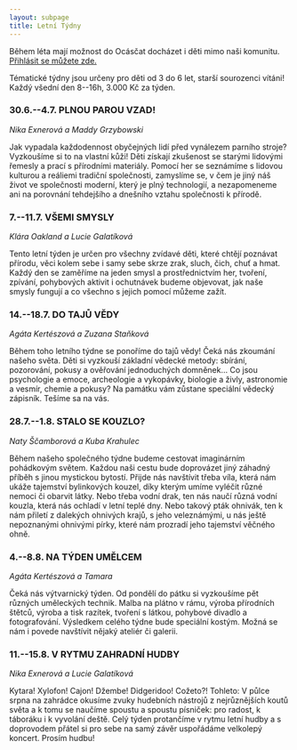 ```yaml
---
layout: subpage
title: Letní Týdny
---
```


Během léta mají možnost do Ocásčat docházet i děti mimo naši komunitu. [Přihlásit se můžete zde.](https://docs.google.com/forms/d/1hBg1ULSoizvxWZ5Zw0EIB8MpLB9o3THp-ZkbghkNgmk/edit)

Tématické týdny jsou určeny pro děti od 3 do 6 let, starší sourozenci vítáni! Každý všední den 8--16h, 3.000 Kč za týden.

### 30.6.--4.7. PLNOU PAROU VZAD!

*Nika Exnerová a Maddy Grzybowski*

Jak vypadala každodennost obyčejných lidí před vynálezem parního stroje? Vyzkoušíme si to na vlastní kůži! Děti získají zkušenost se starými lidovými řemesly a prací s přírodními materiály. Pomocí her se seznámíme s lidovou kulturou a reáliemi tradiční společnosti, zamyslíme se, v čem je jiný náš život ve společnosti moderní, který je plný technologií, a nezapomeneme ani na porovnání tehdejšího a dnešního vztahu společnosti k přírodě.

### 7.--11.7. VŠEMI SMYSLY

*Klára Oakland a Lucie Galatíková*

Tento letní týden je určen pro všechny zvídavé děti, které chtějí poznávat přírodu, věci kolem sebe i samy sebe skrze zrak, sluch, čich, chuť a hmat. Každý den se zaměříme na jeden smysl a prostřednictvím her, tvoření, zpívání, pohybových aktivit i ochutnávek budeme objevovat, jak naše smysly fungují a co všechno s jejich pomocí můžeme zažít.

### 14.--18.7. DO TAJŮ VĚDY

*Agáta Kertészová a Zuzana Staňková*

Během toho letního týdne se ponoříme do tajů vědy! Čeká nás zkoumání našeho světa. Děti si vyzkouší základní vědecké metody: sbírání, pozorování, pokusy a ověřování jednoduchých domněnek…
Co jsou psychologie a emoce, archeologie a vykopávky, biologie a živly, astronomie a vesmír, chemie a pokusy?
Na památku vám zůstane speciální vědecký zápisník.
Tešíme sa na vás.

### 28.7.--1.8. STALO SE KOUZLO?

*Naty Ščamborová a Kuba Krahulec*

Během našeho společného týdne budeme cestovat imaginárním pohádkovým světem. Každou naši cestu bude doprovázet jiný záhadný příběh s jinou mystickou bytostí. Přijde nás navštívit třeba víla, která nám ukáže tajemství bylinkových kouzel, díky kterým umíme vyléčit různé nemoci či obarvit látky. Nebo třeba vodní drak, ten nás naučí různá vodní kouzla, která nás ochladí v letní teplé dny. Nebo takový pták ohnivák, ten k nám přiletí z dalekých ohnivých krajů, s jeho veleznámými, u nás ještě nepoznanými ohnivými pírky, které nám prozradí jeho tajemství věčného ohně. 

### 4.--8.8. NA TÝDEN UMĚLCEM

*Agáta Kertészová a Tamara*

Čeká nás výtvarnický týden. Od pondělí do pátku si vyzkoušíme pět různých uměleckých technik. Malba na plátno v rámu, výroba přírodních štětců, výroba a tisk razítek, tvoření s látkou, pohybové divadlo a fotografování. Výsledkem celého týdne bude speciální kostým. Možná se nám i povede navštívit nějaký ateliér či galerii.

### 11.--15.8. V RYTMU ZAHRADNÍ HUDBY

*Nika Exnerová a Lucie Galatíková*

Kytara! Xylofon! Cajon! Džembe! Didgeridoo! Cožeto?! Tohleto: V půlce srpna na zahrádce okusíme zvuky hudebních nástrojů z nejrůznějších koutů světa a k tomu se naučíme spoustu a spoustu písniček: pro radost, k táboráku i k vyvolání deště. Celý týden protančíme v rytmu letní hudby a s doprovodem přátel si pro sebe na samý závěr uspořádáme velkolepý koncert. Prosím hudbu!
